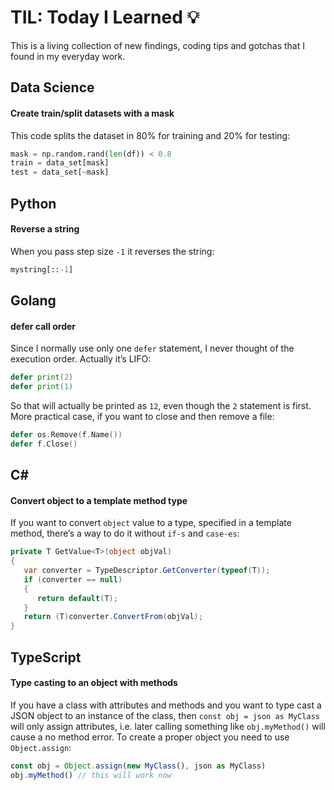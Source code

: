 # TIL: Today I Learned 💡

This is a living collection of new findings, coding tips and gotchas that I found in my everyday work.

## Data Science

#### Create train/split datasets with a mask

This code splits the dataset in 80% for training and 20% for testing:

```python
mask = np.random.rand(len(df)) < 0.8
train = data_set[mask]
test = data_set[~mask]
```

## Python

#### Reverse a string

When you pass step size `-1` it reverses the string:

```python
mystring[::-1]
```

## Golang

#### defer call order

Since I normally use only one `defer` statement, I never thought of the execution order. Actually it’s LIFO:

```go
defer print(2)
defer print(1)
```

So that will actually be printed as `12`, even though the `2` statement is first. More practical case, if you want to close and then remove a file:
```go
defer os.Remove(f.Name())
defer f.Close()
```

## C#

#### Convert object to a template method type

If you want to convert `object` value to a type, specified in a template method, there’s a way to do it without `if-s` and `case-es`:

```csharp
private T GetValue<T>(object objVal)
{
   var converter = TypeDescriptor.GetConverter(typeof(T));
   if (converter == null)
   {
      return default(T);
   }
   return (T)converter.ConvertFrom(objVal);
}
```

## TypeScript

#### Type casting to an object with methods

If you have a class with attributes and methods and you want to type cast a JSON object to an instance of the class, then `const obj = json as MyClass` will only assign attributes, i.e. later calling something like `obj.myMethod()` will cause a no method error. To create a proper object you need to use `Object.assign`:

```typescript
const obj = Object.assign(new MyClass(), json as MyClass)
obj.myMethod() // this will work now
```

